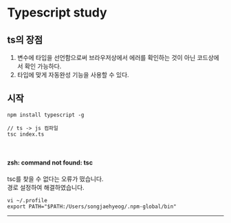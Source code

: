 # Typescript study



## ts의 장점
1. 변수에 타입을 선언함으로써 브라우저상에서 에러를 확인하는 것이 아닌 코드상에서 확인 가능하다.
2. 타입에 맞게 자동완성 기능을 사용할 수 있다.

## 시작
```
npm install typescript -g

// ts -> js 컴파일
tsc index.ts  
```

<br />

#### zsh: command not found: tsc 
tsc를 찾을 수 없다는 오류가 떴습니다.           
경로 설정하여 해결하였습니다.        
```
vi ~/.profile 
export PATH="$PATH:/Users/songjaehyeog/.npm-global/bin"
```

---------------------

<br />


